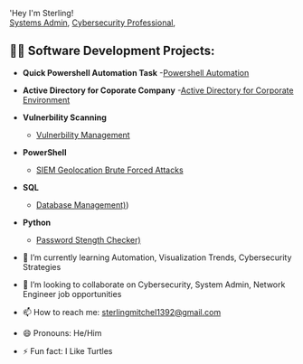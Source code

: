 'Hey I'm Sterling! <br/><a href="https://github.com/Sterlingmitchell1392">Systems Admin</a>, <a href="https://www.linkedin.com/in/sterling-mitchell-iii/">Cybersecurity Professional</a>, 
<h2>👨‍💻 Software Development Projects:</h2>


- <b>Quick Powershell Automation Task</b>
-[Powershell Automation](https://github.com/Sterlingmitchell1392/Quick-Powershell-Automation-Task/blob/main/README.md)

- <b>Active Directory for Coporate Company</b>
-[Active Directory for Corporate Environment](https://github.com/Sterlingmitchell1392/Active-Directory-for-Corporate-)
- <b>Vulnerbility Scanning</b>
  - [Vulnerbility Management](https://github.com/Sterlingmitchell1392/Vulnerability-Management-)

- <b>PowerShell</b>
  - [SIEM Geolocation Brute Forced Attacks](https://github.com/Sterlingmitchell1392/SIEM-Geolocation-Lookup)
  
- <b>SQL</b>
  - [Database Management)](https://github.com/Sterlingmitchell1392/Database-Management-SQL))
 
- <b>Python</b>
  - [Password Stength Checker)](https://github.com/Sterlingmitchell1392/Python-Password-Strength-Checker-)






- 🌱 I’m currently learning Automation, Visualization Trends, Cybersecurity Strategies
- 👯 I’m looking to collaborate on Cybersecurity, System Admin, Network Engineer job opportunities
- 📫 How to reach me: sterlingmitchel1392@gmail.com
- 😄 Pronouns: He/Him
- ⚡ Fun fact: I Like Turtles
